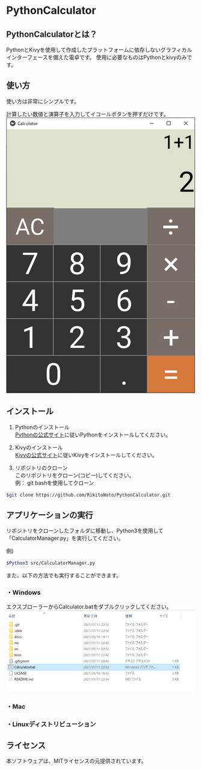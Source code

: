 # PythonCalculator

## PythonCalculatorとは？
PythonとKivyを使用して作成したプラットフォームに依存しないグラフィカルインターフェースを備えた電卓です。
使用に必要なものはPythonとkivyのみです。

## 使い方
使い方は非常にシンプルです。

計算したい数値と演算子を入力してイコールボタンを押すだけです。
![image](res/execute_capture.png)

## インストール
1. Pythonのインストール\
[Pythonの公式サイト](https://www.python.org/downloads/ )に従いPythonをインストールしてください。

1. Kivyのインストール\
[Kivyの公式サイト](https://kivy.org/doc/stable/gettingstarted/installation.html )に従いKivyをインストールしてください。

1. リポジトリのクローン\
このリポジトリをクローン(コピー)してください。\
例： git bashを使用してクローン
```bash
$git clone https://github.com/RikitoNoto/PythonCalculator.git
```
 
 ## アプリケーションの実行
 リポジトリをクローンしたフォルダに移動し、Python3を使用して「CalculatorManager.py」を実行してください。
 
 例)
 ```bash
$Python3 src/CalculatorManager.py
``` 

また、以下の方法でも実行することができます。

### ・Windows
エクスプローラーからCalculator.batをダブルクリックしてください。
![image](res/how_to_execute_for_windows.png)

### ・Mac
<!---ここにMacでの実行方法を記載--->

### ・Linuxディストリビューション
<!---ここにLinuxディストリビューションでの実行方法を記載--->



## ライセンス
本ソフトウェアは、MITライセンスの元提供されています。
